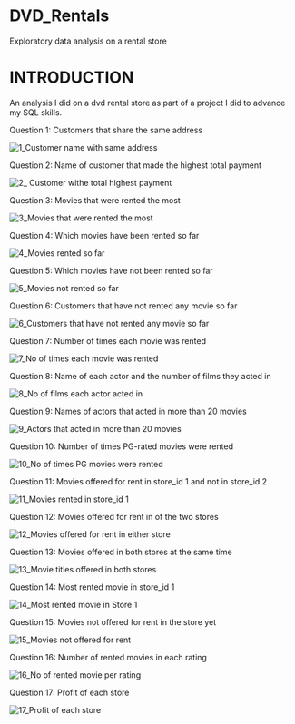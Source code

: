 # DVD_Rentals
Exploratory data analysis on a rental store


#  INTRODUCTION

An analysis I did on a dvd rental store as part of a project I did to advance my SQL skills.




Question 1: Customers that share the same address


![1_Customer name with same address](https://user-images.githubusercontent.com/105602704/209449959-25141148-e059-4c1b-9060-344313c3d495.JPG)





Question 2: Name of customer that made the highest total payment


![2_ Customer withe total highest payment](https://user-images.githubusercontent.com/105602704/209449960-0caea21a-3bce-4a36-a3ac-a45d0006ed93.JPG)





Question 3: Movies that were rented the most


![3_Movies that were rented the most](https://user-images.githubusercontent.com/105602704/209449962-29f06a35-fbc3-4b15-a835-7f613afedc08.JPG)





Question 4: Which movies have been rented so far


![4_Movies rented so far](https://user-images.githubusercontent.com/105602704/209449965-5f772d79-cc18-4175-84f5-e370a725e9ff.JPG)





Question 5: Which movies have not been rented so far


![5_Movies not rented so far](https://user-images.githubusercontent.com/105602704/209449967-65d466a5-f323-4ae8-a232-41318a4cb59a.JPG)






Question 6: Customers that have not rented any movie so far


![6_Customers that have not rented any movie so far](https://user-images.githubusercontent.com/105602704/209449968-5cf2941b-af5a-4dd0-82dd-b776435bfb34.JPG)





Question 7: Number of times each movie was rented


![7_No of times each movie was rented](https://user-images.githubusercontent.com/105602704/209449970-aabfd6d3-d313-46e5-ac64-f7a9b3e367ad.JPG)






Question 8: Name of each actor and the number of films they acted in


![8_No of films each actor acted in](https://user-images.githubusercontent.com/105602704/209449972-8209238a-b10e-4e35-b703-fb836e11efac.JPG)






Question 9: Names of actors that acted in more than 20 movies


![9_Actors that acted in more than 20 movies](https://user-images.githubusercontent.com/105602704/209449974-db373512-6c75-4be0-82fb-7b7afec2ac1c.JPG)






Question 10: Number of times PG-rated movies were rented


![10_No of times PG movies were rented](https://user-images.githubusercontent.com/105602704/209449976-d7ca19b8-22ee-49bd-b749-1d0b816a4b15.JPG)






Question 11: Movies offered for rent in store_id 1 and not in store_id 2


![11_Movies rented in store_id 1](https://user-images.githubusercontent.com/105602704/209449978-d25a90eb-dbc1-4874-97b8-520c08c57112.JPG)






Question 12: Movies offered for rent in of the two stores


![12_Movies offered for rent in either store](https://user-images.githubusercontent.com/105602704/209449979-af7dd4a3-10a4-4420-a15b-7deb57bbb301.JPG)






Question 13: Movies offered in both stores at the same time


![13_Movie titles offered in both stores](https://user-images.githubusercontent.com/105602704/209449980-b28a4bb1-1667-4f1c-a8b0-4e5b24e34080.JPG)






Question 14: Most rented movie in store_id 1


![14_Most rented movie in Store 1](https://user-images.githubusercontent.com/105602704/209449982-a232b646-3a01-433e-83e4-27f39deaf55b.JPG)






Question 15: Movies not offered for rent in the store yet


![15_Movies not offered for rent](https://user-images.githubusercontent.com/105602704/209449983-8e289ed8-99ee-40e0-a4dd-a3e3a725f4ae.JPG)






Question 16: Number of rented movies in each rating


![16_No of rented movie per rating](https://user-images.githubusercontent.com/105602704/209449984-2f0ab32d-27e9-46cf-8ce9-db6c03d87063.JPG)






Question 17: Profit of each store


![17_Profit of each store](https://user-images.githubusercontent.com/105602704/209449985-de561ce0-b713-4bad-93e2-a6b438d65548.JPG)
